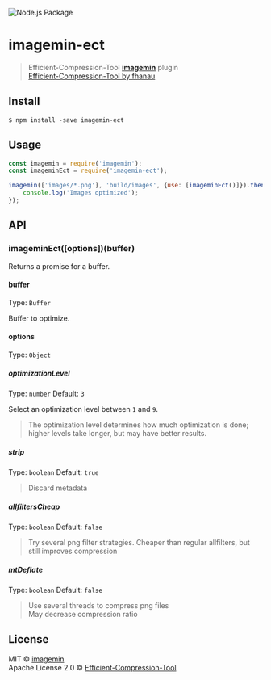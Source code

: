 ![Node.js Package](https://github.com/CT1994/imagemin-ect/workflows/Node.js%20Package/badge.svg)

# imagemin-ect

> Efficient-Compression-Tool <b>[imagemin](https://github.com/imagemin/imagemin)</b> plugin<br/>
> [Efficient-Compression-Tool by fhanau](https://github.com/fhanau/Efficient-Compression-Tool)

## Install

```
$ npm install -save imagemin-ect
```

## Usage

```js
const imagemin = require('imagemin');
const imageminEct = require('imagemin-ect');

imagemin(['images/*.png'], 'build/images', {use: [imageminEct()]}).then(() => {
	console.log('Images optimized');
});
```

## API

### imageminEct([options])(buffer)

Returns a promise for a buffer.

#### buffer

Type: `Buffer`

Buffer to optimize.

#### options

Type: `Object`

##### optimizationLevel

Type: `number`
Default: `3`

Select an optimization level between `1` and `9`.

> The optimization level determines how much optimization is done; higher levels take longer, but may have better results.

##### strip

Type: `boolean`
Default: `true`

> Discard metadata

##### allfiltersCheap

Type: `boolean`
Default: `false`

> Try several png filter strategies. Cheaper than regular allfilters, but still improves compression

##### mtDeflate

Type: `boolean`
Default: `false`

> Use several threads to compress png files<br/>
> May decrease compression ratio

## License

MIT © [imagemin](https://github.com/imagemin)<br/>
Apache License 2.0 © [Efficient-Compression-Tool](https://github.com/fhanau/Efficient-Compression-Tool)
